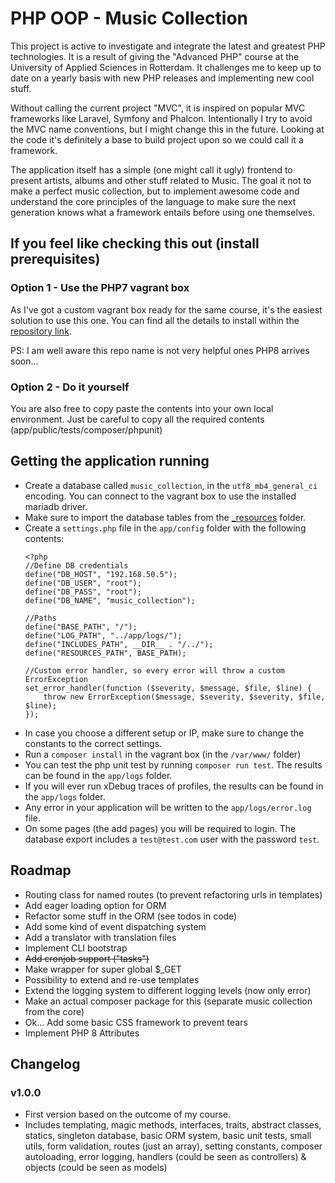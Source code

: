 # PHP OOP - Music Collection
This project is active to investigate and integrate the latest and greatest PHP
technologies. It is a result of giving the "Advanced PHP" course at the University
of Applied Sciences in Rotterdam. It challenges me to keep up to date on a yearly
basis with new PHP releases and implementing new cool stuff.

Without calling the current project "MVC", it is inspired on popular MVC frameworks
like Laravel, Symfony and Phalcon. Intentionally I try to avoid the MVC name 
conventions, but I might change this in the future. Looking at the code it's definitely
a base to build project upon so we could call it a framework.

The application itself has a simple (one might call it ugly) frontend to present
artists, albums and other stuff related to Music. The goal it not to make a perfect
music collection, but to implement awesome code and understand the core principles of
the language to make sure the next generation knows what a framework entails before
using one themselves.

## If you feel like checking this out (install prerequisites)
### Option 1 - Use the PHP7 vagrant box
As I've got a custom vagrant box ready for the same course, it's the easiest solution
to use this one. You can find all the details to install within the
[repository link](https://github.com/antwanvdm/php7-vagrant).

PS: I am well aware this repo name is not very helpful ones PHP8 arrives soon...

### Option 2 - Do it yourself
You are also free to copy paste the contents into your own local environment. Just be
careful to copy all the required contents (app/public/tests/composer/phpunit)

## Getting the application running
- Create a database called `music_collection`, in the `utf8_mb4_general_ci` encoding. You
can connect to the vagrant box to use the installed mariadb driver.
- Make sure to import the database tables from the [_resources](_resources) folder.
- Create a `settings.php` file in the `app/config` folder with the following contents:
    ```
    <?php
    //Define DB credentials
    define("DB_HOST", "192.168.50.5");
    define("DB_USER", "root");
    define("DB_PASS", "root");
    define("DB_NAME", "music_collection");
    
    //Paths
    define("BASE_PATH", "/");
    define("LOG_PATH", "../app/logs/");
    define("INCLUDES_PATH", __DIR__ . "/../");
    define("RESOURCES_PATH", BASE_PATH);
    
    //Custom error handler, so every error will throw a custom ErrorException
    set_error_handler(function ($severity, $message, $file, $line) {
        throw new ErrorException($message, $severity, $severity, $file, $line);
    });
    ```
- In case you choose a different setup or IP, make sure to change the constants
to the correct settings.
- Run a `composer install` in the vagrant box (in the `/var/www/` folder)
- You can test the php unit test by running `composer run test`. The results can
be found in the `app/logs` folder.
- If you will ever run xDebug traces of profiles, the results can be found in
the `app/logs` folder.
- Any error in your application will be written to the `app/logs/error.log` file.
- On some pages (the add pages) you will be required to login. The database export
includes a `test@test.com` user with the password `test`.

## Roadmap
- Routing class for named routes (to prevent refactoring urls in templates)
- Add eager loading option for ORM
- Refactor some stuff in the ORM (see todos in code)
- Add some kind of event dispatching system
- Add a translator with translation files
- Implement CLI bootstrap
- ~~Add cronjob support ("tasks")~~
- Make wrapper for super global $_GET
- Possibility to extend and re-use templates
- Extend the logging system to different logging levels (now only error)
- Make an actual composer package for this (separate music collection from the core)
- Ok... Add some basic CSS framework to prevent tears
- Implement PHP 8 Attributes

## Changelog
### v1.0.0
- First version based on the outcome of my course.
- Includes templating, magic methods, interfaces, traits, abstract classes, statics,
singleton database, basic ORM system, basic unit tests, small utils, form validation,
routes (just an array), setting constants, composer autoloading, error logging,
handlers (could be seen as controllers) & objects (could be seen as models)
